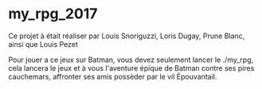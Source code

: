 # my_rpg_2017

Ce projet à était réaliser par Louis Snoriguzzi, Loris Dugay, Prune Blanc, ainsi que Louis Pezet

Pour jouer a ce jeux sur Batman, vous devez seulement lancer le ./my_rpg, cela lancera le jeux et à vous l'aventure épique de Batman contre ses pires cauchemars, affronter ses amis possèder par le vil Épouvantail.